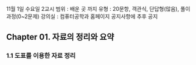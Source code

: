 11월 1일 수요일 2교시
범위 : 배운 곳 까지
유형 : 20문항, 객관식, 단답형(많음), 풀이 과정(0~2문제)
강의실 : 컴퓨터공학과 홈페이지 공지사항에 추후 공지

## Chapter 01. 자료의 정리와 요약

### 1.1 도표를 이용한 자료 정리

